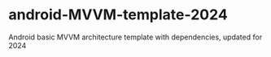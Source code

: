 # android-MVVM-template-2024
Android basic MVVM architecture template with dependencies, updated for 2024
